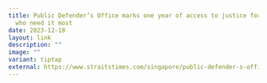 ```yaml
---
title: Public Defender’s Office marks one year of access to justice for those
  who need it most
date: 2023-12-18
layout: link
description: ""
image: ""
variant: tiptap
external: https://www.straitstimes.com/singapore/public-defender-s-office-marks-one-year-of-access-to-justice-for-those-who-need-it-most
---
```

